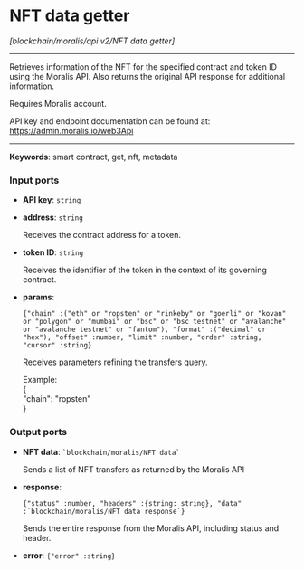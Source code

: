 # NFT data getter

_[blockchain/moralis/api v2/NFT data getter]_

---

Retrieves information of the NFT for the specified contract and token ID using the Moralis API. Also returns the original API response for additional information.  
  
Requires Moralis account.  
  
API key and endpoint documentation can be found at:  
https://admin.moralis.io/web3Api  

---

__Keywords__: smart contract, get, nft, metadata

### Input ports

* __API key__: ` string `


* __address__: ` string `

    Receives the contract address for a token.  


* __token ID__: ` string `

    Receives the identifier of the token in the context of its governing contract.  


* __params__: 
    ```
    {"chain" :("eth" or "ropsten" or "rinkeby" or "goerli" or "kovan" or "polygon" or "mumbai" or "bsc" or "bsc testnet" or "avalanche" or "avalanche testnet" or "fantom"), "format" :("decimal" or "hex"), "offset" :number, "limit" :number, "order" :string, "cursor" :string}
    ```

    Receives parameters refining the transfers query.  
      
    Example:  
    {  
      "chain": "ropsten"  
    }  

### Output ports

* __NFT data__: `` `blockchain/moralis/NFT data` ``

    Sends a list of NFT transfers as returned by the Moralis API  


* __response__: 
    ```
    {"status" :number, "headers" :{string: string}, "data" :`blockchain/moralis/NFT data response`}
    ```

    Sends the entire response from the Moralis API, including status and header.  


* __error__: ` {"error" :string} `

